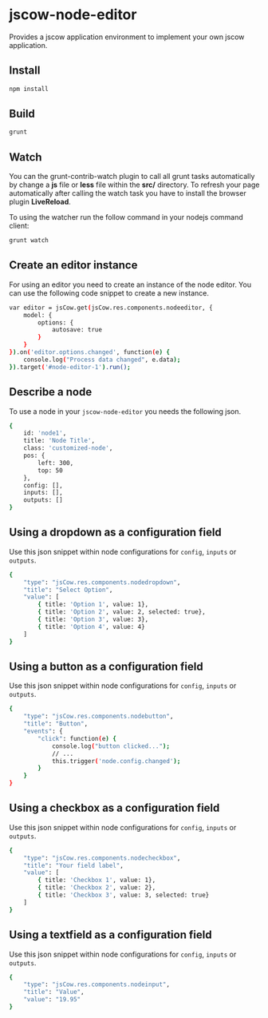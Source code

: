# jscow-node-editor
Provides a jscow application environment to implement your own jscow application.

## Install

```sh
npm install
```

## Build

```sh
grunt
```

## Watch
You can the grunt-contrib-watch plugin to call all grunt tasks automatically by change a **js** file or **less** file within the **src/** directory. To refresh your page automatically after calling the watch task you have to install the browser plugin **LiveReload**.

To using the watcher run the follow command in your nodejs command client:
```sh
grunt watch
```

## Create an editor instance
For using an editor you need to create an instance of the node editor.
You can use the following code snippet to create a new instance.
```sh
var editor = jsCow.get(jsCow.res.components.nodeeditor, {
	model: {
		options: {
			autosave: true
		}
	}
}).on('editor.options.changed', function(e) {
	console.log("Process data changed", e.data);
}).target('#node-editor-1').run();
```

## Describe a node
To use a node in your `jscow-node-editor` you needs the following json.

```sh
{
	id: 'node1',
	title: 'Node Title',
	class: 'customized-node',
	pos: {
		left: 300,
		top: 50
	},
	config: [],
	inputs: [],
	outputs: []
}
```

## Using a dropdown as a configuration field
Use this json snippet within node configurations for `config`, `inputs` or `outputs`.
```sh
{
	"type": "jsCow.res.components.nodedropdown",
	"title": "Select Option",
	"value": [
		{ title: 'Option 1', value: 1},
		{ title: 'Option 2', value: 2, selected: true},
		{ title: 'Option 3', value: 3},
		{ title: 'Option 4', value: 4}
	]
}
```

## Using a button as a configuration field
Use this json snippet within node configurations for `config`, `inputs` or `outputs`.
```sh
{
	"type": "jsCow.res.components.nodebutton",
	"title": "Button",
	"events": {
		"click": function(e) {
			console.log("button clicked...");
			// ...
			this.trigger('node.config.changed');
		}
	}
}
```

## Using a checkbox as a configuration field
Use this json snippet within node configurations for `config`, `inputs` or `outputs`.
```sh
{
	"type": "jsCow.res.components.nodecheckbox",
	"title": "Your field label",
	"value": [
		{ title: 'Checkbox 1', value: 1},
		{ title: 'Checkbox 2', value: 2},
		{ title: 'Checkbox 3', value: 3, selected: true}
	]
}
```

## Using a textfield as a configuration field
Use this json snippet within node configurations for `config`, `inputs` or `outputs`.
```sh
{
	"type": "jsCow.res.components.nodeinput",
	"title": "Value",
	"value": "19.95"
}
```
